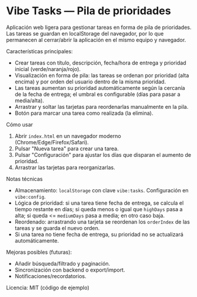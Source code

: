 # Vibe Tasks — Pila de prioridades

Aplicación web ligera para gestionar tareas en forma de pila de prioridades. Las tareas se guardan en localStorage del navegador, por lo que permanecen al cerrar/abrir la aplicación en el mismo equipo y navegador.

Características principales:
- Crear tareas con título, descripción, fecha/hora de entrega y prioridad inicial (verde/naranja/rojo).
- Visualización en forma de pila: las tareas se ordenan por prioridad (alta encima) y por orden del usuario dentro de la misma prioridad.
- Las tareas aumentan su prioridad automáticamente según la cercanía de la fecha de entrega; el umbral es configurable (días para pasar a media/alta).
- Arrastrar y soltar las tarjetas para reordenarlas manualmente en la pila.
- Botón para marcar una tarea como realizada (la elimina).

Cómo usar
1. Abrir `index.html` en un navegador moderno (Chrome/Edge/Firefox/Safari).
2. Pulsar "Nueva tarea" para crear una tarea.
3. Pulsar "Configuración" para ajustar los días que disparan el aumento de prioridad.
4. Arrastrar las tarjetas para reorganizarlas.

Notas técnicas
- Almacenamiento: `localStorage` con clave `vibe:tasks`. Configuración en `vibe:config`.
- Lógica de prioridad: si una tarea tiene fecha de entrega, se calcula el tiempo restante en días; si queda menos o igual que `highDays` pasa a alta; si queda <= `mediumDays` pasa a media; en otro caso baja.
- Reordenado: arrastrando una tarjeta se reordenan los `orderIndex` de las tareas y se guarda el nuevo orden.
- Si una tarea no tiene fecha de entrega, su prioridad no se actualizará automáticamente.

Mejoras posibles (futuras):
- Añadir búsqueda/filtrado y paginación.
- Sincronización con backend o export/import.
- Notificaciones/recordatorios.

Licencia: MIT (código de ejemplo)

